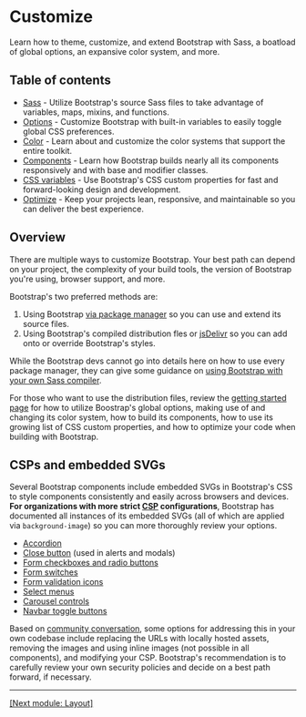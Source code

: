 # Customize

Learn how to theme, customize, and extend Bootstrap with Sass, a boatload of global options, an expansive color system, and more.

## Table of contents

* [Sass](https://github.com/AndrewSRea/My_Learning_Port/tree/main/Bootstrap/Customize/Sass#sass) - Utilize Bootstrap's source Sass files to take advantage of variables, maps, mixins, and functions.
* [Options](https://github.com/AndrewSRea/My_Learning_Port/tree/main/Bootstrap/Customize/Options#options) - Customize Bootstrap with built-in variables to easily toggle global CSS preferences.
* [Color](https://github.com/AndrewSRea/My_Learning_Port/tree/main/Bootstrap/Customize/Colors#color) - Learn about and customize the color systems that support the entire toolkit.
* [Components](https://github.com/AndrewSRea/My_Learning_Port/tree/main/Bootstrap/Customize/Components#components) - Learn how Bootstrap builds nearly all its components responsively and with base and modifier classes.
* [CSS variables](https://github.com/AndrewSRea/My_Learning_Port/tree/main/Bootstrap/Customize/CSS_Variables#css-variables) - Use Bootstrap's CSS custom properties for fast and forward-looking design and development.
* [Optimize](https://github.com/AndrewSRea/My_Learning_Port/tree/main/Bootstrap/Customize/Optimize#optimize) - Keep your projects lean, responsive, and maintainable so you can deliver the best experience.

## Overview

There are multiple ways to customize Bootstrap. Your best path can depend on your project, the complexity of your build tools, the version of Bootstrap you're using, browser support, and more.

Bootstrap's two preferred methods are:

1. Using Bootstrap [via package manager](https://github.com/AndrewSRea/My_Learning_Port/tree/main/Bootstrap/Getting_Started/Download#package-managers) so you can use and extend its source files.
2. Using Bootstrap's compiled distribution fles or [jsDelivr](https://github.com/AndrewSRea/My_Learning_Port/tree/main/Bootstrap/Getting_Started/Download#cdn-via-jsdelivr) so you can add onto or override Bootstrap's styles.

While the Bootstrap devs cannot go into details here on how to use every package manager, they can give some guidance on [using Bootstrap with your own Sass compiler](https://github.com/AndrewSRea/My_Learning_Port/tree/main/Bootstrap/Customize/Sass#sass).

For those who want to use the distribution files, review the [getting started page](https://github.com/AndrewSRea/My_Learning_Port/tree/main/Bootstrap/Getting_Started/Introduction#introduction) for how to utilize Boostrap's global options, making use of and changing its color system, how to build its components, how to use its growing list of CSS custom properties, and how to optimize your code when building with Bootstrap.

## CSPs and embedded SVGs

Several Bootstrap components include embedded SVGs in Bootstrap's CSS to style components consistently and easily across browsers and devices. **For organizations with more strict [CSP](https://developer.mozilla.org/en-US/docs/Web/HTTP/CSP) configurations**, Bootstrap has documented all instances of its embedded SVGs (all of which are applied via `background-image`) so you can more thoroughly review your options.

* [Accordion](https://github.com/AndrewSRea/My_Learning_Port/tree/main/Bootstrap/Components/Accordion#accordion)
* [Close button](https://github.com/AndrewSRea/My_Learning_Port/tree/main/Bootstrap/Components/Close_Button#close-button) (used in alerts and modals)
* [Form checkboxes and radio buttons](https://github.com/AndrewSRea/My_Learning_Port/tree/main/Bootstrap/Forms/Checks_and_Radios#checks-and-radios)
* [Form switches](https://github.com/AndrewSRea/My_Learning_Port/tree/main/Bootstrap/Forms/Checks_and_Radios#switches)
* [Form validation icons]() <!-- link to Forms/Validation - "Server side" header -->
* [Select menus](https://github.com/AndrewSRea/My_Learning_Port/tree/main/Bootstrap/Forms/Select#select)
* [Carousel controls](https://github.com/AndrewSRea/My_Learning_Port/tree/main/Bootstrap/Components/Carousel#carousel)
* [Navbar toggle buttons](https://github.com/AndrewSRea/My_Learning_Port/tree/main/Bootstrap/Components/Navbar#responsive-behaviors)

Based on [community conversation](https://github.com/twbs/bootstrap/issues/25394), some options for addressing this in your own codebase include replacing the URLs with locally hosted assets, removing the images and using inline images (not possible in all components), and modifying your CSP. Bootstrap's recommendation is to carefully review your own security policies and decide on a best path forward, if necessary.

<hr>

[[Next module: Layout]](https://github.com/AndrewSRea/My_Learning_Port/tree/main/Bootstrap/Layout#bootstrap-layout)